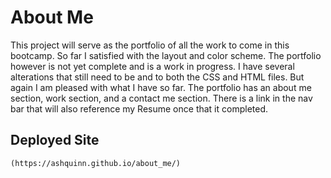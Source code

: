 # About Me

This project will serve as the portfolio of all the work to come in this bootcamp. So far I satisfied with the layout and color scheme. The portfolio however is not yet complete and is a work in progress. I have several alterations that still need to be and to both the CSS and HTML files. But again I am pleased with what I have so far. The portfolio has an about me section, work section, and a contact me section. There is a link in the nav bar that will also reference my Resume once that it completed.

## Deployed Site
```md
(https://ashquinn.github.io/about_me/)
```
